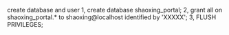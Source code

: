 create database and user
1, create database shaoxing_portal;
2, grant all on shaoxing_portal.* to shaoxing@localhost identified by 'XXXXX';
3, FLUSH PRIVILEGES;
